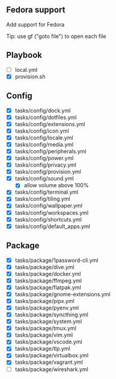 ## Fedora support
Add support for Fedora

Tip: use gf ("goto file") to open each file

## Playbook
- [ ] local.yml
- [x] provision.sh

## Config
- [x] tasks/config/dock.yml
- [x] tasks/config/dotfiles.yml
- [x] tasks/config/extensions.yml
- [x] tasks/config/icon.yml
- [x] tasks/config/locale.yml
- [x] tasks/config/media.yml
- [x] tasks/config/peripherals.yml
- [x] tasks/config/power.yml
- [x] tasks/config/privacy.yml
- [x] tasks/config/provision.yml
- [x] tasks/config/sound.yml
    - [x] allow volume above 100%
- [x] tasks/config/terminal.yml
- [x] tasks/config/tiling.yml
- [x] tasks/config/wallpaper.yml
- [x] tasks/config/workspaces.yml
- [x] tasks/config/shortcuts.yml
- [x] tasks/config/default_apps.yml

## Package
- [x] tasks/package/1password-cli.yml
- [x] tasks/package/dive.yml
- [x] tasks/package/docker.yml
- [x] tasks/package/ffmpeg.yml
- [x] tasks/package/flatpak.yml
- [x] tasks/package/gnome-extensions.yml
- [x] tasks/package/pipx.yml
- [x] tasks/package/pyenv.yml
- [x] tasks/package/syncthing.yml
- [x] tasks/package/system.yml
- [x] tasks/package/tmux.yml
- [x] tasks/package/vim.yml
- [x] tasks/package/vscode.yml
- [x] tasks/package/tlp.yml
- [x] tasks/package/virtualbox.yml
- [x] tasks/package/vagrant.yml
- [ ] tasks/package/wireshark.yml
